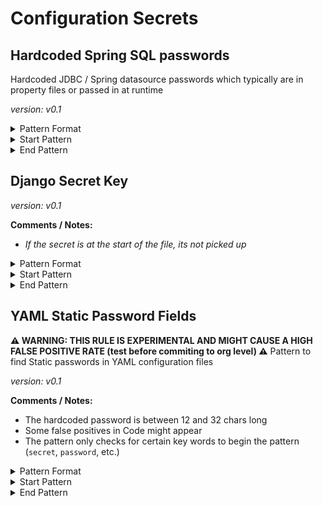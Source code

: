 <!-- WARNING: This README is generated automatically
-->
# Configuration Secrets

## Hardcoded Spring SQL passwords


Hardcoded JDBC / Spring datasource passwords which typically are in property files or passed in at runtime

*version: v0.1*



<details>
<summary>Pattern Format</summary>
<p>

```regex
[^\r\n']{1,40}
```

</p>
</details>

<details>
<summary>Start Pattern</summary>
<p>

```regex
\b(spring\.datasource\.password|jdbc\.password)[ \t]{0,10}=[ \t]{0,10}'?
```

</p>
</details><details>
<summary>End Pattern</summary>
<p>

```regex
\z|['\r\n]
```

</p>
</details>

## Django Secret Key



*version: v0.1*

**Comments / Notes:**

- _If the secret is at the start of the file, its not picked up_


<details>
<summary>Pattern Format</summary>
<p>

```regex
[^\r\n"']+
```

</p>
</details>

<details>
<summary>Start Pattern</summary>
<p>

```regex
\bSECRET_KEY[ \t]{0,10}=[ \t]{0,10}["']
```

</p>
</details><details>
<summary>End Pattern</summary>
<p>

```regex
['"]
```

</p>
</details>

## YAML Static Password Fields

**⚠️ WARNING: THIS RULE IS EXPERIMENTAL AND MIGHT CAUSE A HIGH FALSE POSITIVE RATE (test before commiting to org level) ⚠️**
Pattern to find Static passwords in YAML configuration files

*version: v0.1*

**Comments / Notes:**

- The hardcoded password is between 12 and 32 chars long
- Some false positives in Code might appear
- The pattern only checks for certain key words to begin the pattern (`secret`, `password`, etc.)


<details>
<summary>Pattern Format</summary>
<p>

```regex
[^\r\n'"]{12,32}
```

</p>
</details>

<details>
<summary>Start Pattern</summary>
<p>

```regex
\b(?:secret|service_pass(wd|word|code|phrase)|pass(?:wd|word|code|phrase)?|key)[ \t]{0,30}:[ \t]{0,30}['"]?
```

</p>
</details><details>
<summary>End Pattern</summary>
<p>

```regex
['"\r\n]|\z
```

</p>
</details>